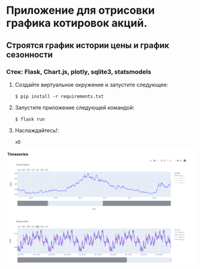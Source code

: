 # Приложение для отрисовки графика котировок акций.
## Строятся график истории цены и график сезонности
### Стек: Flask, Chart.js, plotly, sqlite3, statsmodels
1. Создайте виртуальное окружение и запустите следующее:

    ```
    $ pip install -r requirements.txt
    ```

2. Запустите приложение следующей командой:
    ```
    $ flask run
    ```
   
3. Наслаждайтесь!:
    ```
    xD
    ```
![alt text](https://github.com/semyonmynko/Seasonality/blob/main/static/css/example.png)


